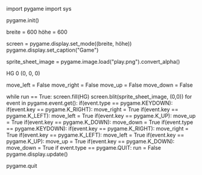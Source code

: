 import pygame
import sys

pygame.init()

breite = 600
höhe = 600

screen = pygame.display.set_mode((breite, höhe))
pygame.display.set_caption("Game")

sprite_sheet_image = pygame.image.load("play.png").convert_alpha()

HG 0 (0, 0, 0)

move_left = False
move_right = False
move_up = False
move_down = False 

while run == True:
    screen.fill(HG)
    screen.blit(sprite_sheet_image, (0,0))
    for event in pygame.event.get():
        if(event.type == pygame.KEYDOWN):
            if(event.key == pygame.K_RIGHT):
                move_right = True
            if(event.key == pygame.K_LEFT):
                move_left = True
            if(event.key == pygame.K_UP):
                move_up = True
            if(event.key == pygame.K_DOWN):
                move_down = True
        if(event.type == pygame.KEYDOWN):
            if(event.key == pygame.K_RIGHT):
                move_right = True
            if(event.key == pygame.K_LEFT):
                move_left = True
            if(event.key == pygame.K_UP):
                move_up = True
            if(event.key == pygame.K_DOWN):
                move_down = True
        if event.type == pygame.QUIT:
            run = False
        pygame.display.update()
        
pygame.quit
                
